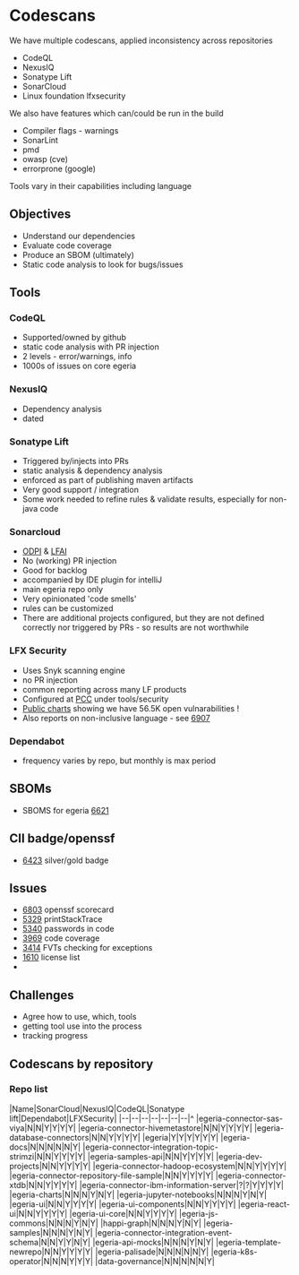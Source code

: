 # Codescans

We have multiple codescans, applied inconsistency across repositories

* CodeQL
* NexusIQ
* Sonatype Lift
* SonarCloud
* Linux foundation lfxsecurity

We also have features which can/could be run in the build

* Compiler flags - warnings
* SonarLint
* pmd
* owasp (cve)
* errorprone (google)

Tools vary in their capabilities including language

## Objectives

* Understand our dependencies
* Evaluate code coverage
* Produce an SBOM (ultimately)
* Static code analysis to look for bugs/issues

## Tools

### CodeQL

* Supported/owned by github
* static code analysis with PR injection
* 2 levels - error/warnings, info
* 1000s of issues on core egeria

### NexusIQ

* Dependency analysis
* dated

### Sonatype Lift

* Triggered by/injects into PRs
* static analysis & dependency analysis
* enforced as part of publishing maven artifacts
* Very good support / integration
* Some work needed to refine rules & validate results, especially for non-java code

### Sonarcloud

* [ODPI](https://sonarcloud.io/organizations/odpi/projects) & [LFAI](https://sonarcloud.io/organizations/odpi-github/projects)
* No (working) PR injection
* Good for backlog
* accompanied by IDE plugin for intelliJ
* main egeria repo only
* Very opinionated 'code smells'
* rules can be customized
* There are additional projects configured, but they are not defined correctly nor triggered by PRs - so results are not worthwhile

### LFX Security

* Uses Snyk scanning engine
* no PR injection
* common reporting across many LF products
* Configured at [PCC](https://projectadmin.lfx.linuxfoundation.org) under tools/security
* [Public charts](https://security.lfx.linuxfoundation.org/#/a0941000012Y73ZAAS/foundation-details?projectId=a092M00001IV4JtQAL&search=Egeria) showing we have 56.5K open vulnarabilities !
* Also reports on non-inclusive language - see [6907](https://github.com/odpi/egeria/issues/6907)

### Dependabot
* frequency varies by repo, but monthly is max period

## SBOMs

* SBOMS for egeria [6621](https://github.com/odpi/egeria/issues/6621)

## CII badge/openssf

* [6423](https://github.com/odpi/egeria/issues/6423) silver/gold badge

## Issues

* [6803](https://github.com/odpi/egeria/issues/6803) openssf scorecard
* [5329](https://github.com/odpi/egeria/issues/5329) printStackTrace
* [5340](https://github.com/odpi/egeria/issues/4340) passwords in code
* [3969](https://github.com/odpi/egeria/issues/3969) code coverage
* [3414](https://github.com/odpi/egeria/issues/3414) FVTs checking for exceptions
* [1610](https://github.com/odpi/egeria/issues/1610) license list
*

## Challenges

* Agree how to use, which, tools
* getting tool use into the process
* tracking progress

## Codescans by repository

### Repo list

|Name|SonarCloud|NexusIQ|CodeQL|Sonatype lift|Dependabot|LFXSecurity|
|--|--|--|--|--|--|--|^
|egeria-connector-sas-viya|N|N|Y|Y|Y|Y|
|egeria-connector-hivemetastore|N|N|Y|Y|Y|Y|
|egeria-database-connectors|N|N|Y|Y|Y|Y|
|egeria|Y|Y|Y|Y|Y|Y|
|egeria-docs|N|N|N|N|N|Y|
|egeria-connector-integration-topic-strimzi|N|N|Y|Y|Y|Y|
|egeria-samples-api|N|N|Y|Y|Y|Y|
|egeria-dev-projects|N|N|Y|Y|Y|Y|
|egeria-connector-hadoop-ecosystem|N|N|Y|Y|Y|Y|
|egeria-connector-repository-file-sample|N|N|Y|Y|Y|Y|
|egeria-connector-xtdb|N|N|Y|Y|Y|Y|
|egeria-connector-ibm-information-server|?|?|Y|Y|Y|Y|
|egeria-charts|N|N|N|Y|N|Y|
|egeria-jupyter-notebooks|N|N|N|Y|N|Y|
|egeria-ui|N|N|Y|Y|Y|Y|
|egeria-ui-components|N|N|Y|Y|Y|Y|
|egeria-react-ui|N|N|Y|Y|Y|Y|
|egeria-ui-core|N|N|Y|Y|Y|Y|
|egeria-js-commons|N|N|N|Y|N|Y|
|happi-graph|N|N|N|Y|N|Y|
|egeria-samples|N|N|N|Y|N|Y|
|egeria-connector-integration-event-schema|N|N|Y|Y|N|Y|
|egeria-api-mocks|N|N|N|Y|N|Y|
|egeria-template-newrepo|N|N|Y|Y|Y|Y|
|egeria-palisade|N|N|N|N|N|Y|
|egeria-k8s-operator|N|N|N|Y|Y|Y|
|data-governance|N|N|N|N|N|Y|
